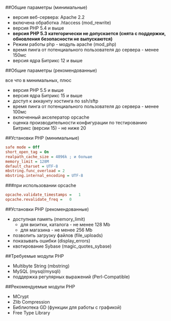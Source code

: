 ##Общие параметры (минимальные)

- версия веб-сервера: Apache	2.2
- включена обработка .htaccess (mod_rewrite)
- версия PHP	5.4 и выше
- **версия PHP 5.3 категорически не допускается (снята с поддержки, обновления безопасности не выпускаются)**
- Режим работы php - модуль apache (mod_php)
- время пинга от потенциального пользователя до сервера - менее 150мс
- версия ядра Битрикс 12 и выше

##Общие параметры (рекомендованные)

все что в минимальных, плюс

- версия PHP 5.5 и выше
- версия ядра Битрикс 15 и выше
- доступ к аккаунту хостинга по ssh/sftp
- время пинга от потенциального пользователя до сервера - менее 100мс
- включенный акселератор opcache
- оценка производительности конфигурации по тестированию Битрикс (версии 15) - не ниже 20


##Установки PHP (минимальные)

```ini
safe mode = Off
short_open_tag = On
realpath_cache_size = 4096k ; и больше
memory_limit = 128M
default_charset = UTF-8
mbstring.func_overload = 2
mbstring.internal_encoding = UTF-8
```

###при использовании opcache

```ini
opcache.validate_timestamps =	1
opcache.revalidate_freq =	0
```

##Установки PHP (рекомендованные)

- доступная память (memory_limit)
  - для визитки, каталога - не менее 128 Mb
  - для магазина - не менее 256 Mb
- позволить загрузку файлов (file_uploads)
- показывать ошибки (display_errors)
- квотирование Sybase (magic_quotes_sybase)


##Требуемые модули PHP

- Multibyte String (mbstring)
- MySQL (mysql/mysqli)
- поддержка регулярных выражений (Perl-Compatible)


##Рекомендуемые модули PHP

- MCrypt
- Zlib Compression
- Библиотека GD (функции для работы с графикой)
- Free Type Library
